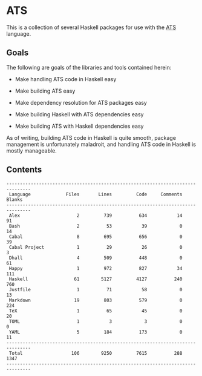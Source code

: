 # ATS

This is a collection of several Haskell packages for use with the
[ATS](http://ats-lang.org/) language.

## Goals

The following are goals of the libraries and tools contained herein:

  * Make handling ATS code in Haskell easy

  * Make building ATS easy

  * Make dependency resolution for ATS packages easy

  * Make building Haskell with ATS dependencies easy

  * Make building ATS with Haskell dependencies easy

As of writing, building ATS code in Haskell is quite smooth, package management
is unfortunately maladroit, and handling ATS code in Haskell is mostly
manageable.

## Contents

```
-------------------------------------------------------------------------------
 Language             Files       Lines         Code     Comments       Blanks
-------------------------------------------------------------------------------
 Alex                     2         739          634           14           91
 Bash                     2          53           39            0           14
 Cabal                    8         695          656            0           39
 Cabal Project            1          29           26            0            3
 Dhall                    4         509          448            0           61
 Happy                    1         972          827           34          111
 Haskell                 61        5127         4127          240          760
 Justfile                 1          71           58            0           13
 Markdown                19         803          579            0          224
 TeX                      1          65           45            0           20
 TOML                     1           3            3            0            0
 YAML                     5         184          173            0           11
-------------------------------------------------------------------------------
 Total                  106        9250         7615          288         1347
-------------------------------------------------------------------------------
```
